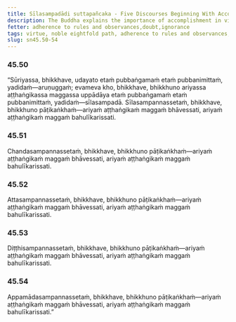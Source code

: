 ```yaml
---
title: Sīlasampadādi suttapañcaka - Five Discourses Beginning With Accomplishment in Virtue
description: The Buddha explains the importance of accomplishment in virtue, aspiration, self-development, view, and diligence in the development and cultivation of the noble eightfold path.
fetter: adherence to rules and observances,doubt,ignorance
tags: virtue, noble eightfold path, adherence to rules and observances, sn, sn45-56, sn45, interest, self-development, right view, diligence
slug: sn45.50-54
---
```


### 45.50

“Sūriyassa, bhikkhave, udayato etaṁ pubbaṅgamaṁ etaṁ pubbanimittaṁ, yadidaṁ—aruṇuggaṁ; evameva kho, bhikkhave, bhikkhuno ariyassa aṭṭhaṅgikassa maggassa uppādāya etaṁ pubbaṅgamaṁ etaṁ pubbanimittaṁ, yadidaṁ—sīlasampadā. Sīlasampannassetaṁ, bhikkhave, bhikkhuno pāṭikaṅkhaṁ—ariyaṁ aṭṭhaṅgikaṁ maggaṁ bhāvessati, ariyaṁ aṭṭhaṅgikaṁ maggaṁ bahulīkarissati.

### 45.51

Chandasampannassetaṁ, bhikkhave, bhikkhuno pāṭikaṅkhaṁ—ariyaṁ aṭṭhaṅgikaṁ maggaṁ bhāvessati, ariyaṁ aṭṭhaṅgikaṁ maggaṁ bahulīkarissati.

### 45.52

Attasampannassetaṁ, bhikkhave, bhikkhuno pāṭikaṅkhaṁ—ariyaṁ aṭṭhaṅgikaṁ maggaṁ bhāvessati, ariyaṁ aṭṭhaṅgikaṁ maggaṁ bahulīkarissati.

### 45.53

Diṭṭhisampannassetaṁ, bhikkhave, bhikkhuno pāṭikaṅkhaṁ—ariyaṁ aṭṭhaṅgikaṁ maggaṁ
bhāvessati, ariyaṁ aṭṭhaṅgikaṁ maggaṁ bahulīkarissati.

### 45.54

Appamādasampannassetaṁ, bhikkhave, bhikkhuno pāṭikaṅkhaṁ—ariyaṁ aṭṭhaṅgikaṁ maggaṁ bhāvessati, ariyaṁ aṭṭhaṅgikaṁ maggaṁ bahulīkarissati.”
